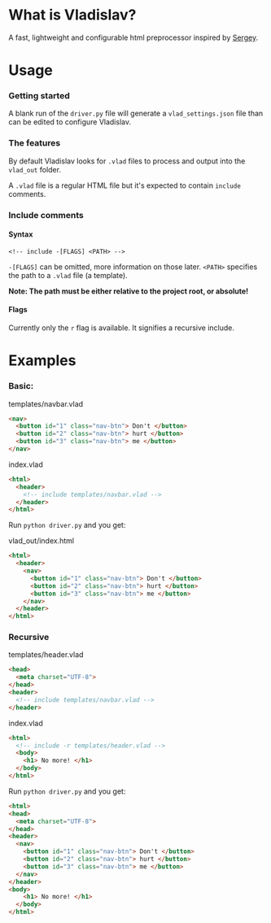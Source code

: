 # What is Vladislav?
A fast, lightweight and configurable html preprocessor inspired by [Sergey](https://sergey.cool/).

# Usage
### Getting started
A blank run of the `driver.py` file will generate a `vlad_settings.json` file than can be edited to configure Vladislav.

### The features
By default Vladislav looks for `.vlad` files to process and output into the `vlad_out` folder.

A `.vlad` file is a regular HTML file but it's expected to contain `include` comments.

### Include comments
#### Syntax
```<!-- include -[FLAGS] <PATH> -->```

`-[FLAGS]` can be omitted, more information on those later.
`<PATH>` specifies the path to a `.vlad` file (a template).

**Note: The path must be either relative to the project root, or absolute!**

#### Flags
Currently only the `r` flag is available. It signifies a recursive include.

# Examples
### Basic:
templates/navbar.vlad
```html
<nav>
  <button id="1" class="nav-btn"> Don't </button>
  <button id="2" class="nav-btn"> hurt </button>
  <button id="3" class="nav-btn"> me </button>
</nav>
```

index.vlad
```html
<html>
  <header>
    <!-- include templates/navbar.vlad -->
  </header>
</html>
```

Run `python driver.py` and you get:

vlad_out/index.html
```html
<html>
  <header>
    <nav>
      <button id="1" class="nav-btn"> Don't </button>
      <button id="2" class="nav-btn"> hurt </button>
      <button id="3" class="nav-btn"> me </button>
    </nav>
  </header>
</html>
```

### Recursive

templates/header.vlad
```html
<head>
  <meta charset="UTF-8">
</head>
<header>
  <!-- include templates/navbar.vlad -->
</header>
```

index.vlad
```html
<html>
  <!-- include -r templates/header.vlad -->
  <body>
    <h1> No more! </h1>
  </body>
</html>
```

Run `python driver.py` and you get:
```html
<html>
<head>
  <meta charset="UTF-8">
</head>
<header>
  <nav>
    <button id="1" class="nav-btn"> Don't </button>
    <button id="2" class="nav-btn"> hurt </button>
    <button id="3" class="nav-btn"> me </button>
  </nav>
</header>
<body>
    <h1> No more! </h1>
  </body>
</html>
```
